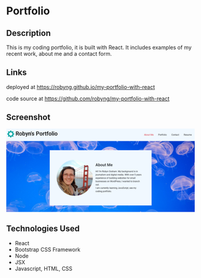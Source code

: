 # Portfolio

## Description
This is my coding portfolio, it is built with React. It includes examples of my recent work, about me and a contact form.

## Links
deployed at 
https://robyng.github.io/my-portfolio-with-react

code source at
https://github.com/robyng/my-portfolio-with-react


## Screenshot
![App Screenshot](./src/assets/images/jelly-shot.png)

## Technologies Used
* React
* Bootstrap CSS Framework
* Node
* JSX
* Javascript, HTML, CSS
